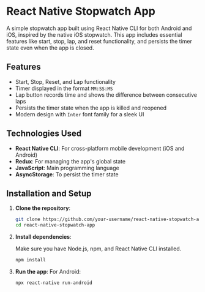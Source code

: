 # React Native Stopwatch App

A simple stopwatch app built using React Native CLI for both Android and iOS, inspired by the native iOS stopwatch. This app includes essential features like start, stop, lap, and reset functionality, and persists the timer state even when the app is closed.

## Features

- Start, Stop, Reset, and Lap functionality
- Timer displayed in the format `MM:SS:MS`
- Lap button records time and shows the difference between consecutive laps
- Persists the timer state when the app is killed and reopened
- Modern design with `Inter` font family for a sleek UI

## Technologies Used

- **React Native CLI**: For cross-platform mobile development (iOS and Android)
- **Redux**: For managing the app's global state
- **JavaScript**: Main programming language
- **AsyncStorage**: To persist the timer state

## Installation and Setup

1. **Clone the repository**:

   ```bash
   git clone https://github.com/your-username/react-native-stopwatch-app.git
   cd react-native-stopwatch-app
   
2. **Install dependencies**:

   Make sure you have Node.js, npm, and React Native CLI installed.
   ```bash
   npm install

3. **Run the app**:
   For Android:
   ```bash
   npx react-native run-android

   

